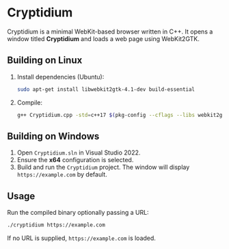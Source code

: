 # Cryptidium

Cryptidium is a minimal WebKit-based browser written in C++. It opens a window titled **Cryptidium** and loads a web page using WebKit2GTK.

## Building on Linux
1. Install dependencies (Ubuntu):
   ```bash
   sudo apt-get install libwebkit2gtk-4.1-dev build-essential
   ```
2. Compile:
   ```bash
   g++ Cryptidium.cpp -std=c++17 $(pkg-config --cflags --libs webkit2gtk-4.1) -o cryptidium
   ```

## Building on Windows
1. Open `Cryptidium.sln` in Visual Studio 2022.
2. Ensure the **x64** configuration is selected.
3. Build and run the `Cryptidium` project. The window will display `https://example.com` by default.

## Usage
Run the compiled binary optionally passing a URL:
```bash
./cryptidium https://example.com
```
If no URL is supplied, `https://example.com` is loaded.


